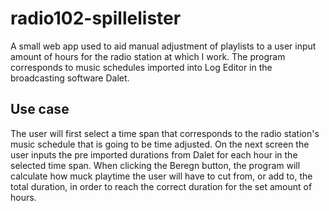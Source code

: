 # radio102-spillelister
A small web app used to aid manual adjustment of playlists to a user input amount of hours for the radio station at which I work. The program corresponds to music schedules imported into Log Editor in the broadcasting software Dalet.

## Use case
The user will first select a time span that corresponds to the radio station's music schedule that is going to be time adjusted. On the next screen the user inputs the pre imported durations from Dalet for each hour in the selected time span. 
When clicking the Beregn button, the program will calculate how muck playtime the user will have to cut from, or add to, the total duration, in order to reach the correct duration for the set amount of hours.
